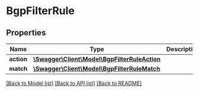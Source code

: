 # BgpFilterRule

## Properties
Name | Type | Description | Notes
------------ | ------------- | ------------- | -------------
**action** | [**\Swagger\Client\Model\BgpFilterRuleAction**](BgpFilterRuleAction.md) |  | [optional] 
**match** | [**\Swagger\Client\Model\BgpFilterRuleMatch**](BgpFilterRuleMatch.md) |  | [optional] 

[[Back to Model list]](../README.md#documentation-for-models) [[Back to API list]](../README.md#documentation-for-api-endpoints) [[Back to README]](../README.md)


